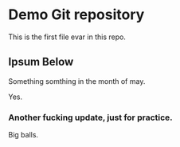# Demo Git repository

This is the first file evar in this repo.

## Ipsum Below

Something somthing in the month of may.

Yes.

### Another fucking update, just for practice.

Big balls.